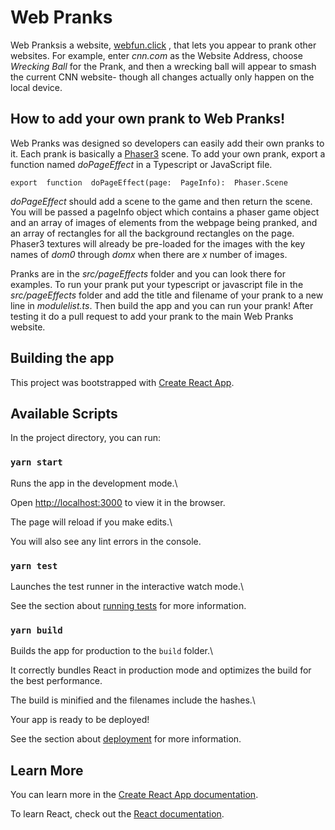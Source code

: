 #  Web Pranks

Web Pranksis a website, [webfun.click](https://www.webfun.click/) , that lets you appear to prank other websites. For example, enter *cnn.com* as the Website Address, choose *Wrecking Ball* for the Prank, and then a wrecking ball will appear to smash the current CNN website- though all changes actually only happen on the local device.

  

##  How to add your own prank to Web Pranks!

  

Web Pranks was designed so developers can easily add their own pranks to it. Each prank is basically a [Phaser3](https://phaser.io/phaser3) scene. To add your own prank, export a function named *doPageEffect* in a Typescript or JavaScript file.

    export  function  doPageEffect(page:  PageInfo):  Phaser.Scene

*doPageEffect* should add a scene to the game and then return the scene.
You will be passed a pageInfo object which contains a phaser game object and an array of images of elements from the webpage being pranked, and an array of rectangles for all the background rectangles on the page. Phaser3 textures will already be pre-loaded for the images with the key names of *dom0* through *domx* when there are *x* number of images.

Pranks are in the *src/pageEffects* folder and you can look there for examples. To run your prank put your typescript or javascript file in the *src/pageEffects* folder and add the title and filename of your prank to a new line in *modulelist.ts*. Then build the app and you can run your prank! After testing it do a pull request to add your prank to the main Web Pranks website.

  

##  Building the app

This project was bootstrapped with [Create React App](https://github.com/facebook/create-react-app).

  

##  Available Scripts

  

In the project directory, you can run:

  

###  `yarn start`

  

Runs the app in the development mode.\

Open [http://localhost:3000](http://localhost:3000) to view it in the browser.

  

The page will reload if you make edits.\

You will also see any lint errors in the console.

  

###  `yarn test`

  

Launches the test runner in the interactive watch mode.\

See the section about [running tests](https://facebook.github.io/create-react-app/docs/running-tests) for more information.

  

###  `yarn build`

  

Builds the app for production to the `build` folder.\

It correctly bundles React in production mode and optimizes the build for the best performance.

  

The build is minified and the filenames include the hashes.\

Your app is ready to be deployed!

  

See the section about [deployment](https://facebook.github.io/create-react-app/docs/deployment) for more information.

  

##  Learn More

  

You can learn more in the [Create React App documentation](https://facebook.github.io/create-react-app/docs/getting-started).

  

To learn React, check out the [React documentation](https://reactjs.org/).